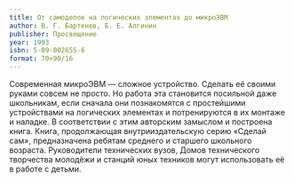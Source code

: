 ```yaml
---
title: От самоделок на логических элементах до микроЭВМ
author: В. Г. Бартенев, Б. Е. Алгинин
publisher: Просвещение
year: 1993
isbn: 5-09-002655-6
format: 70×90/16
---
```


Современная микроЭВМ — сложное устройство. Сделать её своими руками совсем не просто. Но работа эта становится посильной даже школьникам, если сначала они познакомятся с простейшими устройствами на логических элементах и потренируются в их монтаже и наладке. В соответствии с этим авторским замыслом и построена книга.
Книга, продолжающая внутрииздательскую серию «Сделай сам», предназначена ребятам среднего и старшего школьного возраста. Руководители технических вузов, Домов технического творчества молодёжи и станций юных техников могут использовать её в работе с детьми.
